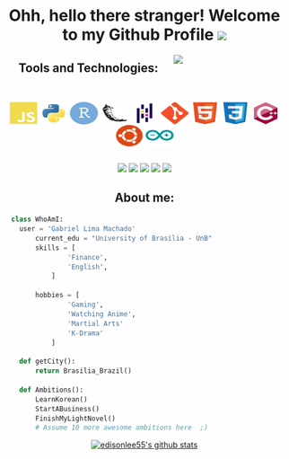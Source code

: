 <h1 align="center">Ohh, hello there stranger! Welcome to my Github Profile <img src="https://media.giphy.com/media/hvRJCLFzcasrR4ia7z/giphy.gif" width="25px"></a></h1>
<img align="right" src="https://c.tenor.com/8njht0yYxAkAAAAi/touhou-lmao.gif" width="200">

<h2 align="center">Tools and Technologies:</h2>  
<div style="display: inline_block"><br>
<p align="center">  <img align="center" alt="Gabes-Js" height="40" width="50" src="https://raw.githubusercontent.com/devicons/devicon/master/icons/javascript/javascript-plain.svg">
  <img align="center" alt="Gabes-Python" height="40" width="50" src="https://raw.githubusercontent.com/devicons/devicon/master/icons/python/python-original.svg">
  <img align="center" alt="Gabes-R" height="40" width="50" src="https://raw.githubusercontent.com/devicons/devicon/master/icons/rstudio/rstudio-plain.svg">
  <img align="center" alt="Gabes-Flask" height="40" width="50" src="https://raw.githubusercontent.com/devicons/devicon/master/icons/flask/flask-original.svg">
  <img align="center" alt="Gabes-Pandas" height="40" width="50" src="https://raw.githubusercontent.com/devicons/devicon/master/icons/pandas/pandas-original.svg">
  <img align="center" alt="Gabes-Git" height="40" width="50" src="https://raw.githubusercontent.com/devicons/devicon/master/icons/git/git-original.svg">
  <img align="center" alt="Gabes-HTML" height="40" width="50" src="https://raw.githubusercontent.com/devicons/devicon/master/icons/html5/html5-original.svg">
  <img align="center" alt="Gabes-CSS" height="40" width="50" src="https://raw.githubusercontent.com/devicons/devicon/master/icons/css3/css3-original.svg">
  <img align="center" alt="Gabes-C++" height="40" width="50" src="https://raw.githubusercontent.com/devicons/devicon/master/icons/cplusplus/cplusplus-original.svg">
  <img align="center" alt="Gabes-Ubuntu" height="40" width="50" src="https://raw.githubusercontent.com/devicons/devicon/master/icons/ubuntu/ubuntu-plain.svg">
  <img align="center" alt="Gabes-Arduino" height="40" width="50" src="https://raw.githubusercontent.com/devicons/devicon/master/icons/arduino/arduino-original.svg">
</div>

 ##
  
<div> 

<p align="center">  <a href="https://instagram.com/machad0.gabriel" target="_blank"><img src="https://img.shields.io/badge/-Instagram-%23E4405F?style=for-the-badge&logo=instagram&logoColor=white" target="_blank"></a>
 <a href="https://discord.gg/wPc8Gvh" target="_blank"><img src="https://img.shields.io/badge/Discord-7289DA?style=for-the-badge&logo=discord&logoColor=white" target="_blank"></a> 
  <a href = "mailto:machad0.gabriel@outlook.com"><img src="https://img.shields.io/badge/Microsoft_Outlook-0078D4?style=for-the-badge&logo=microsoft-outlook&logoColor=white" target="_blank"></a>
  <a href="https://www.linkedin.com/in/machad0gabriel" target="_blank"><img src="https://img.shields.io/badge/-LinkedIn-%230077B5?style=for-the-badge&logo=linkedin&logoColor=white" target="_blank"></a>
  <a href="https://machad0gabriel.wixsite.com/home" target="_blank"><img src="https://img.shields.io/badge/RSS-FFA500?style=for-the-badge&logo=rss&logoColor=white" target="_blank"></a>

 </div>

<h2 align="center">About me:</h2>

```python
  class WhoAmI:
 	user = 'Gabriel Lima Machado'
		current_edu = "University of Brasília - UnB"
		skills = [
				'Finance',
				'English',
			]
	
  		hobbies = [
				'Gaming',
				'Watching Anime',
				'Martial Arts'
				'K-Drama'
			]
  
	def getCity():
		return Brasilia_Brazil()
	
	def Ambitions():
		LearnKorean()
		StartABusiness()
		FinishMyLightNovel()
		# Assume 10 more awesome ambitions here  ;)
```  
  
<div align="center">
  <a href="https://github.com/gabes-machado">
  <img height="200em" src="https://github-readme-stats.vercel.app/api?username=gabes-machado&hide_border=true&show_icons=true" alt="edisonlee55's github stats"></a>
    </div>
